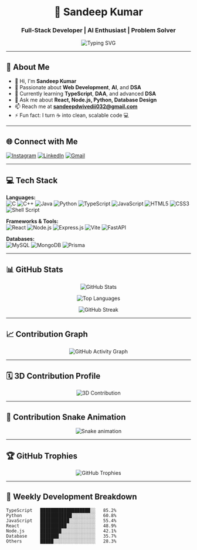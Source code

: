 <div align="center">

# 🚀 Sandeep Kumar  
### Full-Stack Developer | AI Enthusiast | Problem Solver  

<img src="https://readme-typing-svg.herokuapp.com?font=Fira+Code&size=22&duration=3000&pause=1000&color=6366F1&center=true&vCenter=true&width=600&lines=Full-Stack+Web+Developer;AI+%26+Machine+Learning+Enthusiast;TypeScript+%26+Data+Structures+Explorer;Building+Innovative+Digital+Solutions" alt="Typing SVG" />

</div>

---

## 💫 About Me

- 👋 Hi, I'm **Sandeep Kumar**  
- 👀 Passionate about **Web Development**, **AI**, and **DSA**
- 🌱 Currently learning **TypeScript**, **DAA**, and advanced **DSA**
- 💬 Ask me about **React, Node.js, Python, Database Design**
- 📫 Reach me at **sandeepdwivedii032@gmail.com**
- ⚡ Fun fact: I turn ☕ into clean, scalable code 💻

---

## 🌐 Connect with Me

[![Instagram](https://img.shields.io/badge/Instagram-%23E4405F.svg?style=flat&logo=Instagram&logoColor=white)](https://instagram.com/Sandeepdwivediii) 
[![LinkedIn](https://img.shields.io/badge/LinkedIn-%230077B5.svg?style=flat&logo=linkedin&logoColor=white)](https://linkedin.com/in/sandeep-kumar-sd2504/) 
[![Gmail](https://img.shields.io/badge/Gmail-D14836?style=flat&logo=gmail&logoColor=white)](mailto:sandeepdwivedii032@gmail.com)

---

## 💻 Tech Stack

**Languages:**  
![C](https://img.shields.io/badge/C-00599C?style=for-the-badge&logo=c&logoColor=white)
![C++](https://img.shields.io/badge/C++-00599C?style=for-the-badge&logo=c%2B%2B&logoColor=white)
![Java](https://img.shields.io/badge/Java-ED8B00?style=for-the-badge&logo=openjdk&logoColor=white)
![Python](https://img.shields.io/badge/Python-3776AB?style=for-the-badge&logo=python&logoColor=yellow)
![TypeScript](https://img.shields.io/badge/TypeScript-007ACC?style=for-the-badge&logo=typescript&logoColor=white)
![JavaScript](https://img.shields.io/badge/JavaScript-323330?style=for-the-badge&logo=javascript&logoColor=F7DF1E)
![HTML5](https://img.shields.io/badge/HTML5-E34F26?style=for-the-badge&logo=html5&logoColor=white)
![CSS3](https://img.shields.io/badge/CSS3-1572B6?style=for-the-badge&logo=css3&logoColor=white)
![Shell Script](https://img.shields.io/badge/Shell-121011?style=for-the-badge&logo=gnu-bash&logoColor=white)

**Frameworks & Tools:**  
![React](https://img.shields.io/badge/React-20232a?style=for-the-badge&logo=react&logoColor=61DAFB)
![Node.js](https://img.shields.io/badge/Node.js-6DA55F?style=for-the-badge&logo=node.js&logoColor=white)
![Express.js](https://img.shields.io/badge/Express.js-404D59?style=for-the-badge&logo=express&logoColor=61DAFB)
![Vite](https://img.shields.io/badge/Vite-646CFF?style=for-the-badge&logo=vite&logoColor=white)
![FastAPI](https://img.shields.io/badge/FastAPI-005571?style=for-the-badge&logo=fastapi)

**Databases:**  
![MySQL](https://img.shields.io/badge/MySQL-4479A1?style=for-the-badge&logo=mysql&logoColor=white)
![MongoDB](https://img.shields.io/badge/MongoDB-4ea94b?style=for-the-badge&logo=mongodb&logoColor=white)
![Prisma](https://img.shields.io/badge/Prisma-3982CE?style=for-the-badge&logo=Prisma&logoColor=white)

---

## 📊 GitHub Stats

<div align="center">

![GitHub Stats](https://github-readme-stats.vercel.app/api?username=Sandeepdwivediii&theme=dark&show_icons=true&hide_border=false&count_private=true)

![Top Languages](https://github-readme-stats.vercel.app/api/top-langs/?username=Sandeepdwivediii&layout=compact&theme=dark&hide_border=false)

![GitHub Streak](https://github-readme-streak-stats.herokuapp.com?user=Sandeepdwivediii&theme=dark&hide_border=false)

</div>

---

## 📈 Contribution Graph

<div align="center">

![GitHub Activity Graph](https://github-readme-activity-graph.vercel.app/graph?username=Sandeepdwivediii&bg_color=0d1117&color=58a6ff&line=58a6ff&point=f85149&area=true&hide_border=false&custom_title=Sandeep's%20Contribution%20Graph)

</div>

---

## 🗓️ 3D Contribution Profile

<div align="center">

![3D Contribution](https://github-profile-3d-contrib.vercel.app/api?username=Sandeepdwivediii&theme=dark)

</div>

---

## 🐍 Contribution Snake Animation

<div align="center">

![Snake animation](https://github.com/Sandeepdwivediii/Sandeepdwivediii/blob/output/github-contribution-grid-snake.svg)

</div>

---

## 🏆 GitHub Trophies

<div align="center">

![GitHub Trophies](https://github-profile-trophy.vercel.app/?username=Sandeepdwivediii&theme=darkhub&no-frame=false&no-bg=false&margin-w=4)

</div>

---

## 📅 Weekly Development Breakdown

```text
TypeScript   ███████████████████░░   85.2%
Python       ████████████░░░░░░░░░   60.8%
JavaScript   ███████████░░░░░░░░░░   55.4%
React        ██████████░░░░░░░░░░░   48.9%
Node.js      ████████░░░░░░░░░░░░░   42.1%
Database     ███████░░░░░░░░░░░░░░   35.7%
Others       █████░░░░░░░░░░░░░░░░   28.3%
